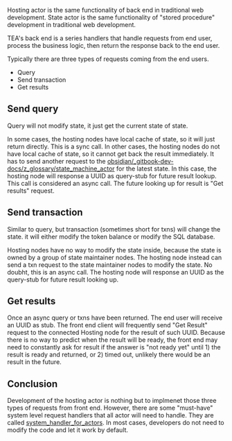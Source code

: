 Hosting actor is the same functionality of back end in traditional web development. 
State actor is the same functionality of "stored procedure" development in traditional web development.

TEA's back end is a series handlers that handle requests from end user, process the business logic, then return the response back to the end user.

Typically there are three types of requests coming from the end users.

* Query 
* Send transaction
* Get results

## Send query

Query will not modify state, it just get the current state of state.

In some cases, the hosting nodes have local cache of state, so it will just return directly. This is a sync call. In other cases, the hosting nodes do not have local cache of state, so it cannot get back the result immediately. It has to send another request to the [obsidian/_gitbook-dev-docs/z_glossary/state_machine_actor](../_gitbook-dev-docs/z_Glossary/state_machine_actor.md) for the latest state. In this case, the hosting node will response a UUID as query-stub for future result lookup. This call is considered an async call. The future looking up for result is "Get results" request. 

## Send transaction

Similar to query, but transaction (sometimes short for txns) will change the state. it will either modify the token balance or modify the SQL database.

Hosting nodes have no way to modify the state inside, because the state is owned by a group of state maintainer nodes. The hosting node instead can send a txn request to the state maintainer nodes to modify the state. No doubht, this is an async call. The hosting node will response an UUID as the query-stub for future result looking up.

## Get results

Once an async query or txns have been returned. The end user will receive an UUID as stub. The front end client will frequently send "Get Result" request to the connected Hosting node for the result of such UUID. Because there is no way to predict when the result will be ready, the front end may need to constantly ask for result if the answer is "not ready yet" until 1) the result is ready and returned, or 2) timed out, unlikely there would be an result in the future.

## Conclusion

Development of the hosting actor is nothing but to implmenet those three types of requests from front end. However, there are some "must-have" system level request handlers that all actor will need to handle. They are called [system_handler_for_actors](system_handler_for_actors.md). In most cases, developers do not need to modify the code and let it work by default. 
